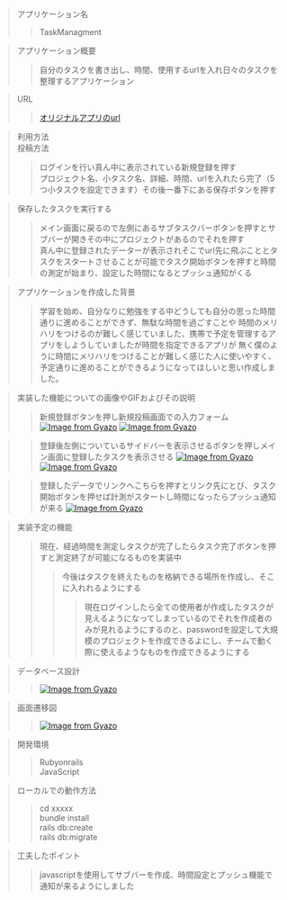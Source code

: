 >アプリケーション名
>>TaskManagment

>アプリケーション概要
>>自分のタスクを書き出し、時間、使用するurlを入れ日々のタスクを整理するアプリケーション

>URL
>>[オリジナルアプリのurl](https://taskmanagement-5i3x.onrender.com)

>利用方法  
>投稿方法
>>ログインを行い真ん中に表示されている新規登録を押す  
>>プロジェクト名、小タスク名、詳細、時間、urlを入れたら完了（5つ小タスクを設定できます）その後一番下にある保存ボタンを押す  

>保存したタスクを実行する
>>メイン画面に戻るので左側にあるサブタスクバーボタンを押すとサブバーが開きその中にプロジェクトがあるのでそれを押す  
>>真ん中に登録されたデーターが表示されそこでurl先に飛ぶこととタスクをスタートさせることが可能でタスク開始ボタンを押すと時間の測定が始まり、設定した時間になるとプッシュ通知がくる

>アプリケーションを作成した背景
>>学習を始め、自分なりに勉強をする中どうしても自分の思った時間通りに進めることができず、無駄な時間を過ごすことや
時間のメリハリをつけるのが難しく感じていました、携帯で予定を管理するアプリをしようしていましたが時間を指定できるアプリが
無く僕のように時間にメリハリをつけることが難しく感じた人に使いやすく、予定通りに進めることができるようになってほしいと思い作成しました。
>>>

>実装した機能についての画像やGIFおよびその説明
>>新規登録ボタンを押し新規投稿画面での入力フォーム
>>[![Image from Gyazo](https://i.gyazo.com/81c686dc93a4eb89d91b9e105fff4a7a.png)](https://gyazo.com/81c686dc93a4eb89d91b9e105fff4a7a)
>>[![Image from Gyazo](https://i.gyazo.com/58d1e6b35e0bf728614e2483271861c3.png)](https://gyazo.com/58d1e6b35e0bf728614e2483271861c3)  

>>登録後左側についているサイドバーを表示させるボタンを押しメイン画面に登録したタスクを表示させる
>>[![Image from Gyazo](https://i.gyazo.com/da1f2fd46a9f420af30d0e34a8d1d89e.png)](https://gyazo.com/da1f2fd46a9f420af30d0e34a8d1d89e)
>>[![Image from Gyazo](https://i.gyazo.com/09d4fc238d236b4e92d580affca9159c.png)](https://gyazo.com/09d4fc238d236b4e92d580affca9159c)  

>>登録したデータでリンクへこちらを押すとリンク先にとび、タスク開始ボタンを押せば計測がスタートし時間になったらプッシュ通知が来る
>>[![Image from Gyazo](https://i.gyazo.com/73d4c863d7e7ac7893b12bd67d1549ed.png)](https://gyazo.com/73d4c863d7e7ac7893b12bd67d1549ed)

>実装予定の機能  
>>現在、経過時間を測定しタスクが完了したらタスク完了ボタンを押すと測定終了が可能になるものを実装中  
>>>今後はタスクを終えたものを格納できる場所を作成し、そこに入れれるようにする
>>>>現在ログインしたら全ての使用者が作成したタスクが見えるようになってしまっているのでそれを作成者のみが見れるようにするのと、passwordを設定して大規模のプロジェクトを作成できるよにし、チームで動く際に使えるようなものを作成できるようにする

>データベース設計  
>>[![Image from Gyazo](https://i.gyazo.com/9b5445a29a41f71d1dac11c4846562e3.png)](https://gyazo.com/9b5445a29a41f71d1dac11c4846562e3)

>画面遷移図
>>[![Image from Gyazo](https://i.gyazo.com/ce941e4bb42e9e1edc238b836309640b.png)](https://gyazo.com/ce941e4bb42e9e1edc238b836309640b)

>開発環境
>>Rubyonrails  
>>JavaScript

>ローカルでの動作方法
>>cd xxxxx  
>>bundle install  
>>rails db:create  
>>rails db:migrate

>工夫したポイント  
>>javascriptを使用してサブバーを作成、時間設定とプッシュ機能で通知が来るようにしました
